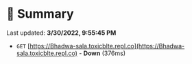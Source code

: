 # 📖 Summary
Last updated: **3/30/2022, 9:55:45 PM**

- `GET` [https://Bhadwa-sala.toxicblte.repl.co](https://Bhadwa-sala.toxicblte.repl.co) - **Down** (376ms)
